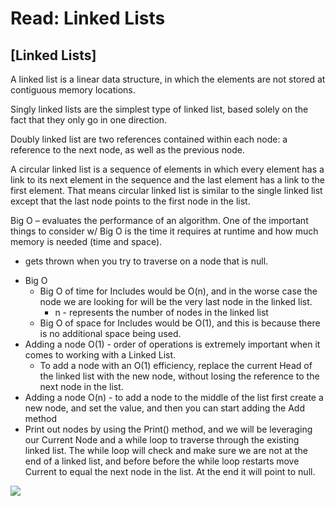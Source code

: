 # Read: Linked Lists


## [Linked Lists]
A linked list is a linear data structure, in which the elements are not stored at contiguous memory locations.

Singly linked lists are the simplest type of linked list, based solely on the fact that they only go in one direction.

Doubly linked list are two references contained within each node: a reference to the next node, as well as the previous node.

A circular linked list is a sequence of elements in which every element has a link to its next element in the sequence and the last element has a link to the first element. That means circular linked list is similar to the single linked list except that the last node points to the first node in the list.

Big O – evaluates the performance of an algorithm. One of the important things to consider w/ Big O is the time it requires at runtime and how much memory is needed (time and space).

 - gets thrown when you try to traverse on a node that is null.

* Big O 
  - Big O of time for Includes would be O(n), and in the worse case the node we are looking for will be the very last node in the linked list. 
    * n - represents the number of nodes in the linked list
  - Big O of space for Includes would be O(1), and this is because there is no additional space being used. 
* Adding a node O(1) - order of operations is extremely important when it comes to working with a Linked List.
  - To add a node with an O(1) efficiency, replace the current Head of the linked list with the new node, without losing the reference to the next node in the list.
* Adding a node O(n) - to add a node to the middle of the list first create a new node, and set the value, and then you can start adding the Add method
* Print out nodes by using the Print() method, and we will be leveraging our Current Node and a while loop to traverse through the existing linked list. The while loop will check and make sure we are not at the end of a linked list, and before before the while loop restarts move Current to equal the next node in the list. At the end it will point to null.

![](https://i.redd.it/ueszgegodtl21.png)


